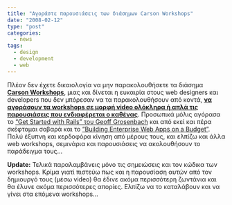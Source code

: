 ```yaml
---
title: "Αγοράστε παρουσιάσεις των διάσημων Carson Workshops"
date: "2008-02-12"
type: "post"
categories:
  - news
tags:
  - design
  - development
  - web
---
```


Πλέον δεν έχετε δικαιολογία να μην παρακολουθήσετε τα διάσημα [**Carson Workshops**](http://carsonworkshops.com/ "Carson Workshops"), μιας και δίνεται η ευκαιρία στους web designers και developers που δεν μπόρεσαν να τα παρακολουθήσουν από κοντά, [**να αγοράσουν τα workshops σε μορφή video ολόκληρα ή απλά τις παρουσιάσεις που ενδιαφέρεται ο καθένας**](http://carsonworkshops.com/shop/ "Buy Carson Workshops"). Προσωπικά μόλις αγόρασα το [&#8220;Get Started with Rails&#8221; του Geoff Grosenbach](http://carsonworkshops.com/shop/RAILS_Grosenbach.html "Buy get started with Rails") και από εκεί και πέρα σκέφτομαι σοβαρά και το [&#8220;Building Enterprise Web Apps on a Budget&#8221;](http://carsonworkshops.com/shop/PHP_Henderson.html "buy building enterrprise web apps on budget"). Πολύ έξυπνη και κερδοφόρα κίνηση από μέρους τους, και ελπίζω και άλλα web workshops, σεμινάρια και παρουσιάσεις να ακολουθήσουν το παράδειγμα τους&#8230;

**Update:** Τελικά παραλαμβάνεις μόνο τις σημειώσεις και τον κώδικα των workshops. Κρίμα γιατί πιστεύω πως και η παρουσίαση αυτών από τον δημιουργό τους (μέσω video) θα έδινε ακόμα περισσότερη ζωντάνια και θα έλυνε ακόμα περισσότερες απορίες. Ελπίζω να το καταλάβουν και να γίνει στα επόμενα workshops&#8230;
